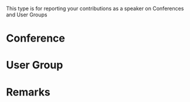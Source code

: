 This type is for reporting your contributions as a speaker on Conferences and User Groups

# Conference

# User Group

# Remarks